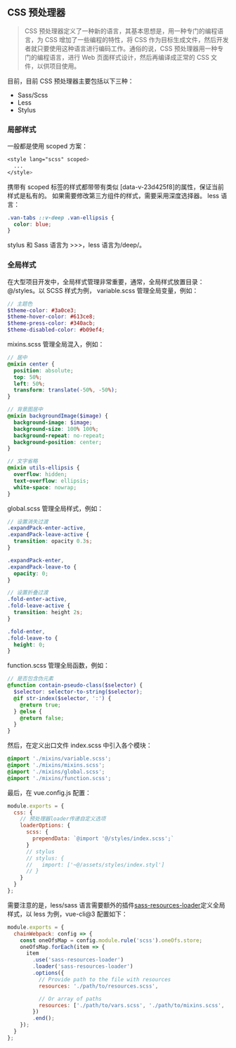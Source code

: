 <!--
 * @Author: 刘晨曦
 * @Date: 2021-07-27 10:43:54
 * @LastEditTime: 2021-08-25 16:32:44
 * @LastEditors: Please set LastEditors
 * @Description: CSS 预处理器的选择
 * @FilePath: \docsify-based-wiki\docs\css\pre-processor.md
-->

## CSS 预处理器

> CSS 预处理器定义了一种新的语言，其基本思想是，用一种专门的编程语言，为 CSS 增加了一些编程的特性，将 CSS 作为目标生成文件，然后开发者就只要使用这种语言进行编码工作。通俗的说，CSS 预处理器用一种专门的编程语言，进行 Web 页面样式设计，然后再编译成正常的 CSS 文件，以供项目使用。

目前，目前 CSS 预处理器主要包括以下三种：

- Sass/Scss
- Less
- Stylus

### 局部样式

一般都是使用 scoped 方案：

```scss
<style lang="scss" scoped>
  ...
</style>
```

携带有 scoped 标签的样式都带带有类似 [data-v-23d425f8]的属性，保证当前样式是私有的。 如果需要修改第三方组件的样式，需要采用深度选择器。
less 语言：

```scss
.van-tabs ::v-deep .van-ellipsis {
  color: blue;
}
```

stylus 和 Sass 语言为 >>>，less 语言为/deep/。

### 全局样式

在大型项目开发中，全局样式管理非常重要，通常，全局样式放置目录：@/styles。以 SCSS 样式为例，
variable.scss 管理全局变量，例如：

```scss
// 主题色
$theme-color: #3a0ce3;
$theme-hover-color: #613ce8;
$theme-press-color: #340acb;
$theme-disabled-color: #b09ef4;
```

mixins.scss 管理全局混入，例如：

```scss
// 居中
@mixin center {
  position: absolute;
  top: 50%;
  left: 50%;
  transform: translate(-50%, -50%);
}

// 背景图居中
@mixin backgroundImage($image) {
  background-image: $image;
  background-size: 100% 100%;
  background-repeat: no-repeat;
  background-position: center;
}

// 文字省略
@mixin utils-ellipsis {
  overflow: hidden;
  text-overflow: ellipsis;
  white-space: nowrap;
}
```

global.scss 管理全局样式，例如：

```scss
// 设置消失过渡
.expandPack-enter-active,
.expandPack-leave-active {
  transition: opacity 0.3s;
}

.expandPack-enter,
.expandPack-leave-to {
  opacity: 0;
}

// 设置折叠过渡
.fold-enter-active,
.fold-leave-active {
  transition: height 2s;
}

.fold-enter,
.fold-leave-to {
  height: 0;
}
```

function.scss 管理全局函数，例如：

```scss
// 是否包含伪元素
@function contain-pseudo-class($selector) {
  $selector: selector-to-string($selector);
  @if str-index($selector, ':') {
    @return true;
  } @else {
    @return false;
  }
}
```

然后，在定义出口文件 index.scss 中引入各个模块：

```scss
@import './mixins/variable.scss';
@import './mixins/mixins.scss';
@import './mixins/global.scss';
@import './mixins/function.scss';
```

最后，在 vue.config.js 配置：

```javascript
module.exports = {
  css: {
    // 预处理器loader传递自定义选项
    loaderOptions: {
      scss: {
        prependData: `@import '@/styles/index.scss';`
      }
      // stylus
      // stylus: {
      //   import: ['~@/assets/styles/index.styl']
      // }
    }
  }
};
```

需要注意的是，less/sass 语言需要额外的插件[sass-resources-loader](https://www.npmjs.com/package/sass-resources-loader)定义全局样式，以 less 为例，vue-cli@3 配置如下：

```javascript
module.exports = {
  chainWebpack: config => {
    const oneOfsMap = config.module.rule('scss').oneOfs.store;
    oneOfsMap.forEach(item => {
      item
        .use('sass-resources-loader')
        .loader('sass-resources-loader')
        .options({
          // Provide path to the file with resources
          resources: './path/to/resources.scss',

          // Or array of paths
          resources: ['./path/to/vars.scss', './path/to/mixins.scss', './path/to/functions.scss']
        })
        .end();
    });
  }
};
```
